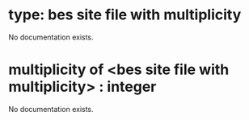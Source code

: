 # type: bes site file with multiplicity

No documentation exists.

# multiplicity of &lt;bes site file with multiplicity&gt; : integer

No documentation exists.
